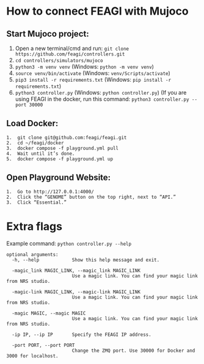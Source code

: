 # How to connect FEAGI with Mujoco

## Start Mujoco project:
1.	Open a new terminal/cmd and run: `git clone https://github.com/feagi/controllers.git`
2. `cd controllers/simulators/mujoco`
3. `python3 -m venv venv` (Windows: `python -m venv venv`)
4. `source venv/bin/activate` (Windows: `venv/Scripts/activate`)
5. `pip3 install -r requirements.txt` (Windows: `pip install -r requirements.txt`)
6. `python3 controller.py` (Windows: `python controller.py`) (If you are using FEAGI in the docker, run this command: `python3 controller.py --port 30000`

## Load Docker:

	1.	git clone git@github.com:feagi/feagi.git
	2.	cd ~/feagi/docker
	3.	docker compose -f playground.yml pull
	4.	Wait until it’s done.
	5.	docker compose -f playground.yml up

## Open Playground Website:

	1.	Go to http://127.0.0.1:4000/
	2.	Click the “GENOME” button on the top right, next to “API.”
	3.	Click “Essential.”


# Extra flags
Example command: `python controller.py --help`
```
optional arguments:
  -h, --help            Show this help message and exit.
  
  -magic_link MAGIC_LINK, --magic_link MAGIC_LINK
                        Use a magic link. You can find your magic link from NRS studio.
                        
  -magic-link MAGIC_LINK, --magic-link MAGIC_LINK
                        Use a magic link. You can find your magic link from NRS studio.
                        
  -magic MAGIC, --magic MAGIC
                        Use a magic link. You can find your magic link from NRS studio.
                        
  -ip IP, --ip IP       Specify the FEAGI IP address.
  
  -port PORT, --port PORT
                        Change the ZMQ port. Use 30000 for Docker and 3000 for localhost.

```